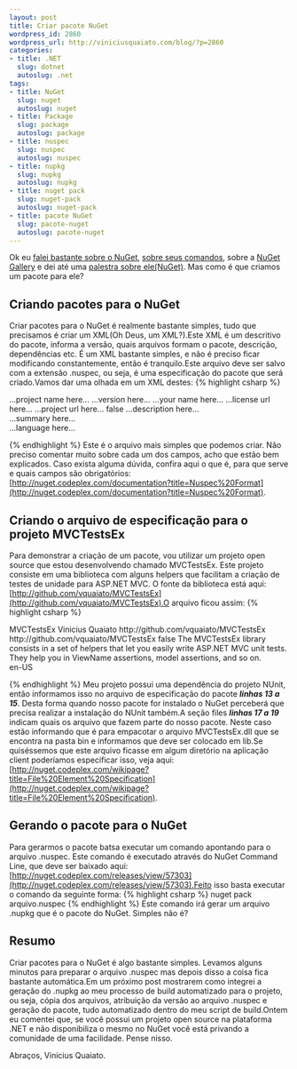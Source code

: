 ```yaml
--- 
layout: post
title: Criar pacote NuGet
wordpress_id: 2860
wordpress_url: http://viniciusquaiato.com/blog/?p=2860
categories: 
- title: .NET
  slug: dotnet
  autoslug: .net
tags: 
- title: NuGet
  slug: nuget
  autoslug: nuget
- title: Package
  slug: package
  autoslug: package
- title: nuspec
  slug: nuspec
  autoslug: nuspec
- title: nupkg
  slug: nupkg
  autoslug: nupkg
- title: nuget pack
  slug: nuget-pack
  autoslug: nuget-pack
- title: pacote NuGet
  slug: pacote-nuget
  autoslug: pacote-nuget
---
```

Ok eu [falei bastante sobre o NuGet](http://viniciusquaiato.com/blog/tag/nuget/), [sobre seus comandos](http://viniciusquaiato.com/blog/aprenda-os-comandos-para-adicionar-pacotes-com-nupack/), sobre a [NuGet Gallery](http://viniciusquaiato.com/blog/nuget-gallery/) e dei até uma [palestra sobre ele(NuGet)](http://viniciusquaiato.com/blog/videos-pelestra-sobre-nuget-do-dnad-2010/). Mas como é que criamos um pacote para ele?

## Criando pacotes para o NuGet
Criar pacotes para o NuGet é realmente bastante simples, tudo que precisamos é criar um XML(Oh Deus, um XML?).Este XML é um descritivo do pacote, informa a versão, quais arquivos formam o pacote, descrição, dependências etc. É um XML bastante simples, e não é preciso ficar modificando constantemente, então é tranquilo.Este arquivo deve ser salvo com a extensão .nuspec, ou seja, é uma especificação do pacote que será criado.Vamos dar uma olhada em um XML destes:
{% highlight csharp %}
<?xml version="1.0"?><package>  <metadata>    <id>...project name here...</id>    <version>...version here...</version>    <authors>...your name here...</authors>    <licenseurl>...license url here...</licenseurl>    <projecturl>...project url here...</projecturl>    <requirelicenseacceptance>false</requirelicenseacceptance>    <description>...description here...</description>    <summary>...summary here...</summary>    <language>...language here...</language>  </metadata></package>
{% endhighlight %}
Este é o arquivo mais simples que podemos criar. Não preciso comentar muito sobre cada um dos campos, acho que estão bem explicados. Caso exista alguma dúvida, confira aqui o que é, para que serve e quais campos são obrigatórios: [http://nuget.codeplex.com/documentation?title=Nuspec%20Format](http://nuget.codeplex.com/documentation?title=Nuspec%20Format).

## Criando o arquivo de especificação para o projeto MVCTestsEx
Para demonstrar a criação de um pacote, vou utilizar um projeto open source que estou desenvolvendo chamado MVCTestsEx. Este projeto consiste em uma biblioteca com alguns helpers que facilitam a criação de testes de unidade para ASP.NET MVC. O fonte da biblioteca está aqui: [http://github.com/vquaiato/MVCTestsEx](http://github.com/vquaiato/MVCTestsEx).O arquivo ficou assim:
{% highlight csharp %}
<?xml version="1.0"?><package>  <metadata>    <id>MVCTestsEx</id>    <version></version>    <authors>Vinicius Quaiato</authors>    <licenseurl>http://github.com/vquaiato/MVCTestsEx</licenseurl>    <projecturl>http://github.com/vquaiato/MVCTestsEx</projecturl>    <requirelicenseacceptance>false</requirelicenseacceptance>    <description>The MVCTestsEx library consists in a set of helpers that let you easily write ASP.NET MVC unit tests.</description>    <summary>They help you in ViewName assertions, model assertions, and so on.</summary>    <language>en-US</language>    <dependencies><dependency id="nunit" />    </dependencies>  </metadata>  <files>      <file src="\bin\MVCTestsEx.dll" target="lib" />  </files></package>
{% endhighlight %}
Meu projeto possui uma dependência do projeto NUnit, então informamos isso no arquivo de especificação do pacote **_linhas 13 a 15_**. Desta forma quando nosso pacote for instalado o NuGet perceberá que precisa realizar a instalação do NUnit também.A seção files **_linhas 17 a 19_** indicam quais os arquivo que fazem parte do nosso pacote. Neste caso estão informando que é para empacotar o arquivo MVCTestsEx.dll que se encontra na pasta bin e informamos que deve ser colocado em lib.Se quiséssemos que este arquivo ficasse em algum diretório na aplicação client poderíamos especificar isso, veja aqui: [http://nuget.codeplex.com/wikipage?title=File%20Element%20Specification](http://nuget.codeplex.com/wikipage?title=File%20Element%20Specification).

## Gerando o pacote para o NuGet
Para gerarmos o pacote batsa executar um comando apontando para o arquivo .nuspec. Este comando é executado através do NuGet Command Line, que deve ser baixado aqui: [http://nuget.codeplex.com/releases/view/57303](http://nuget.codeplex.com/releases/view/57303).Feito isso basta executar o comando da seguinte forma:
{% highlight csharp %}
nuget pack arquivo.nuspec
{% endhighlight %}
Este comando irá gerar um arquivo .nupkg que é o pacote do NuGet. Simples não é?

## Resumo
Criar pacotes para o NuGet é algo bastante simples. Levamos alguns minutos para preparar o arquivo .nuspec mas depois disso a coisa fica bastante automática.Em um próximo post mostrarem como integrei a geração do .nupkg ao meu processo de build automatizado para o projeto, ou seja, cópia dos arquivos, atribuição da versão ao arquivo .nuspec e geração do pacote, tudo automatizado dentro do meu script de build.Ontem eu comentei que, se você possui um projeto open source na plataforma .NET e não disponibiliza o mesmo no NuGet você está privando a comunidade de uma facilidade. Pense nisso.

Abraços,
Vinicius Quaiato.
